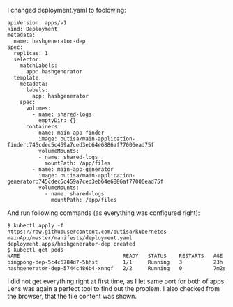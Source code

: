 I changed deployment.yaml to foolowing:
```
apiVersion: apps/v1
kind: Deployment
metadata:
  name: hashgenerator-dep
spec:
  replicas: 1
  selector:
    matchLabels:
      app: hashgenerator
  template:
    metadata:
      labels:
        app: hashgenerator
    spec:
      volumes:
        - name: shared-logs
          emptyDir: {}
      containers:
        - name: main-app-finder
          image: outisa/main-application-finder:745cdec5c459a7ced3eb64e6886af77006ead75f
          volumeMounts:
          - name: shared-logs          
            mountPath: /app/files
        - name: main-app-generator
          image: outisa/main-application-generator:745cdec5c459a7ced3eb64e6886af77006ead75f
          volumeMounts:
            - name: shared-logs
              mountPath: /app/files
```
And run following commands (as everything was configured right):

```
$ kubectl apply -f https://raw.githubusercontent.com/outisa/kubernetes-mainApp/master/manifests/deployment.yaml
deployment.apps/hashgenerator-dep created
$ kubectl get pods
NAME                                 READY   STATUS    RESTARTS   AGE
pingpong-dep-5c4c6784d7-5hhst        1/1     Running   3          23h
hashgenerator-dep-5744c486b4-xnnqf   2/2     Running   0          7m2s
```
I did not get everything right at first time, as I let same port for both of apps. Lens was again a perfect tool to find out the problem. I also checked from the browser, that the file content was shown.

